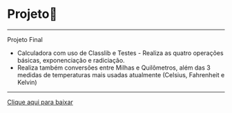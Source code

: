 
# **Projeto**👻
---
Projeto Final

- Calculadora com uso de Classlib e Testes - Realiza as quatro operações básicas, exponenciação e radiciação.
- Realiza também conversões entre Milhas e Quilômetros, além das 3 medidas de temperaturas mais usadas atualmente (Celsius, Fahrenheit e Kelvin)

---

[Clique aqui para baixar](https://github.com/MATHEUSFERRAZ08/PROJETO-FINAL/raw/main/Calculadora%20%20v1.0.zip)
